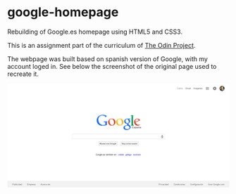 # google-homepage
Rebuilding of Google.es homepage using HTML5 and CSS3.

This is an assignment part of the curriculum of [The Odin Project](http://www.theodinproject.com/). 

The webpage was built based on spanish version of Google, with my account loged in. See below the screenshot of the original page used to recreate it.

![](img/original-page.png)
